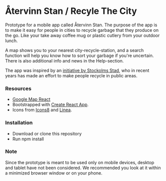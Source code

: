 # Återvinn Stan / Recyle The City

Prototype for a mobile app called Återvinn Stan. The purpose of the app is to make it easy for people in cities to recycle garbage that they produce on the go. Like your take away coffee mug or plastic cutlery from your outdoor lunch.

A map shows you to your nearest city-recycle-station, and a search function will help you know how to sort your garbage if you're uncertain. There is also additional info and news in the Help-section.

The app was inspired by an [initiative by Stockolms Stad](http://www.stockholm.se/ByggBo/Avfall-och-atervinning/kallsortering/), who in recent years has made an effort to make people recycle in public areas.


### Resources

* [Google Map React](https://github.com/google-map-react/google-map-react)
* Bootstrapped with [Create React App](https://github.com/facebookincubator/create-react-app).
* Icons from [Icons8](https://icons8.com) and [Linea](http://www.linea.io).

### Installation

* Download or clone this repository
* Run npm install

### Note

Since the prototype is meant to be used only on mobile devices, desktop and tablet have not been considered. We recommended you look at it within a minimized browser window or on your phone.